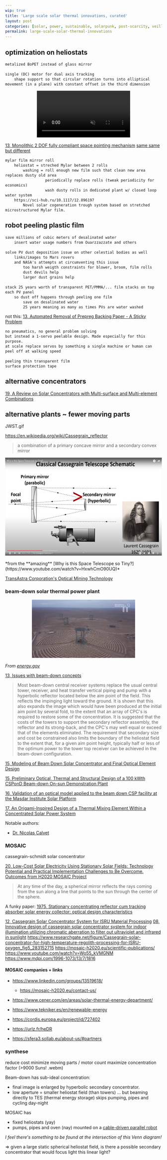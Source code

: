 ```yaml
---
wip: true
title: 'Large scale solar thermal innovations, curated'
layout: post
categories: [solar, power, sustainable, solarpunk, post-scarcity, veille]
permalink: large-scale-solar-thermal-innovations
---
```


## optimization on heliostats

```
metalized BoPET instead of glass mirror

single (DC) motor for dual axis tracking
	shape support so that circular rotation turns into elliptical movement (in a plane) with constant offset in the third dimension
```

<p align="center">
<video controls autoplay muted loop>
	<source src="./assets/sha256/25ec8351b740f8964bee7ae38123dea013c7e5fbf3abb4d5f876c021305666fb.mp4" type="video/mp4">
	Have a looksee <a href="https://www.reddit.com/r/BeAmazed/comments/q22gja/thats_an_amazing_visual_illusion/">here</a>!
</video>
</p>

[13, Monolithic 2 DOF fully compliant space pointing mechanism](https://www.researchgate.net/publication/264382996_Monolithic_2_DOF_fully_compliant_space_pointing_mechanism)
[same same but different](https://www.thingiverse.com/thing:3612786)

```
mylar film mirror roll
	heliostat = streched Mylar between 2 rolls
		washing = roll enough new film such that clean new area replaces dusty old area
				  periodically replace rolls (tweak periodicity for economics)
				  wash dusty rolls in dedicated plant w/ closed loop water system
	https://sci-hub.ru/10.1117/12.896197
		Novel solar cogeneration trough system based on stretched microstructured Mylar film.
```

## robot peeling plastic film

```
save millions of cubic meters of desalinated water
	insert water usage numbers from Ouarzzazzate and others

solve PV dust deposition issue on other celestial bodies as well
	links/images to Mars rovers
	and NASA's attempts at circumventing this issue
		too harsh weigth constraints for blower, broom, film rolls
		dust devils help
		larger dust grains help

stack 25 years worth of transparent PET/PMMA/... film stacks on top each PV panel
	so dust off happens through peeling one film
		save on desalinated water
		25 years meaning as many as times PVs are water washed
```

not this: [13, Automated Removal of Prepreg Backing Paper - A Sticky Problem](https://www.diva-portal.org/smash/get/diva2:656534/FULLTEXT01.pdf)
```
no pneumatics, no general problem solving
but instead a 1-servo peelable design. Made especially for this purpose.
at scale replace servos by something a single machine or human can peel off at walking speed

peeling thin transparent film
surface protection tape
```

## alternative concentrators

[19, A Review on Solar Concentrators with Multi-surface and Multi-element Combinations](https://doi.org/10.15627/jd.2019.9)


## alternative plants ~ fewer moving parts

JWST.gif

https://en.wikipedia.org/wiki/Cassegrain_reflector
> a combination of a primary concave mirror and a secondary convex mirror

<p align="center"><img width=560 height=315 src="./assets/sha256/1a8ba7c26a83d10ce53cb93d34d9572565b14e12a884cdc88ddc966e7b41b1b3.png"></p>
*from the **amazing** [Why is this Space Telescope so Tiny?](https://www.youtube.com/watch?v=HxwhCmO90UQ)*

[TransAstra Corporation's Optical Mining Technology](https://www.youtube.com/watch?v=X5GKz9XLh70)

### beam-down solar thermal power plant

<p align="center"><img width="66%" src="./assets/sha256/c0e475e7c9fe229eabbf180ed115507103cfa8e349a8b349fcbf29d688e742da.png"></p>

*From [energy.gov](https://www.energy.gov/sites/prod/files/2019/04/f61/CSP%20Summit%202019%20Panel%203%20%E2%80%93%20CAS%20Wang.pdf#page=12)*

[13, Issues with beam-down concepts](https://sci-hub.ru/https://doi.org/10.1016/j.egypro.2014.03.028)
> Most beam-down central receiver systems replace the usual central tower, receiver, and heat transfer vertical piping and pump with a hyperbolic reflector located below the aim point of the field. This reflects the impinging light toward the ground. It is shown that this also expands the image which would have been produced at the initial aim point by several fold, to the extent that an array of CPC's is required to restore some of the concentration. It is suggested that the costs of the towers to support the secondary reflector assembly, the reflector and its strong-back, and the CPC's may well equal or exceed that of the elements eliminated. The requirement that secondary size and cost be constrained also limits the boundary of the heliostat field to the extent that, for a given aim point height, typically half or less of the optimum power to the tower top receiver can be achieved in the beam-down configuration.

[15, Modeling of Beam Down Solar Concentrator and Final Optical Element Design](https://vikasmech.github.io/Master-s-Thesis/Master%27s%20Thesis_Vikas.pdf)

[15, Preliminary Optical, Thermal and Structural Design of a 100 kWth CSPonD Beam-down On-sun Demonstration Plant](https://sci-hub.ru/https://doi.org/10.1016/j.egypro.2015.07.359)

[16, Validation of an optical model applied to the beam down CSP facility at the Masdar Institute Solar Platform](https://sci-hub.ru/https://doi.org/10.1063/1.4949031)

[17, An Origami-Inspired Design of a Thermal Mixing Element Within a Concentrated Solar Power System](https://sci-hub.ru/https://doi.org/10.1115/DETC2017-68360)

Notable authors:
* [Dr. Nicolas Calvet](https://www.ku.ac.ae/academics/college-of-engineering/department/department-of-mechanical-engineering/people/dr-nicolas-calvet)

### MOSAIC
cassegrain-schmidt solar concentrator

[20, Low-Cost Solar Electricity Using Stationary Solar Fields; Technology Potential and Practical Implementation Challenges to Be Overcome. Outcomes from H2020 MOSAIC Project](https://sci-hub.ru/https://doi.org/10.3390/en13071816)
> At any time of the day, a spherical mirror reflects the rays coming from the sun along a line that points to the sun through the center of the sphere.

A funky paper: [1975, Stationary concentrating reflector cum tracking absorber solar energy collector: optical design characteristics](https://sci-hub.ru/https://doi.org/10.1364/AO.14.001509)

[12, Cassegrain Solar Concentrator System for ISRU Material Processing](https://ntrs.nasa.gov/citations/20120004046)
[08, Innovative design of cassegrain solar concentrator system for indoor illumination utilizing chromatic aberration to filter out ultraviolet and infrared in sunlight](https://sci-hub.ru/10.1016/j.solener.2008.12.013)
https://www.researchgate.net/figure/Cassegrain-solar-concentrator-for-high-temperature-regolith-processing-for-ISRU-oxygen_fig5_283152715
https://mosaic-h2020.eu/scientific-publications/
	https://www.youtube.com/watch?v=Wo55_kVMGNM
https://www.mdpi.com/1996-1073/13/7/1816

#### MOSAIC companies + links
* https://www.linkedin.com/groups/13519618/
	* https://mosaic-h2020.eu/contact-us/
* https://www.cener.com/en/areas/solar-thermal-energy-department/
* https://www.tekniker.es/en/renewable-energy
* https://cordis.europa.eu/project/id/727402

* https://urlz.fr/heDR
* https://sfera3.sollab.eu/about-us/#partners


### synthese
reduce cost
	minimize moving parts / motor count
	maximize concentration factor (>9000 Suns! .webm)

Beam-down has sub-ideal concentration:
* final image is enlarged by hyperbolic secondary concentrator.
* low aperture = smaller heliostat field (than towers)
... but beaming directly to TES (thermal energy storage) skips pumping, pipes and cycling day-night

MOSAIC has
* fixed heliostats (yay)
* pumps, pipes and oven (nay) mounted on a [cable-driven parallel robot](https://en.wikipedia.org/wiki/Cable_robots)

*I feel there's something to be found at the intersection of this Venn diagram!*

=> given a large static spherical heliostat field, is there a possible secondary concentrator that would focus light this linear light?
